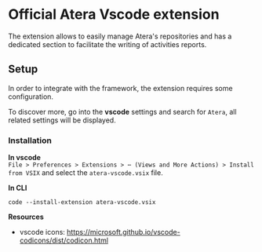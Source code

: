 # Official Atera Vscode extension

The extension allows to easily manage Atera's repositories and has a dedicated section to facilitate the writing of activities reports.

## Setup

In order to integrate with the framework, the extension requires some configuration.

To discover more, go into the **vscode** settings and search for `Atera`, all related settings will be displayed.

### Installation
**In vscode**  
`File > Preferences > Extensions > ⋯ (Views and More Actions) > Install from VSIX` and select the `atera-vscode.vsix` file.

**In CLI**    
```
code --install-extension atera-vscode.vsix
```

**Resources**

-   vscode icons: <https://microsoft.github.io/vscode-codicons/dist/codicon.html>
